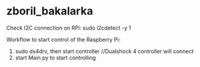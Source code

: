 # zboril_bakalarka

Check I2C connection on RPi:
sudo i2cdetect -y 1

Workflow to start control of the Raspberry Pi:
1. sudo ds4drv, then start controller //Dualshock 4 controller will connect
2. start Main.py to start controlling